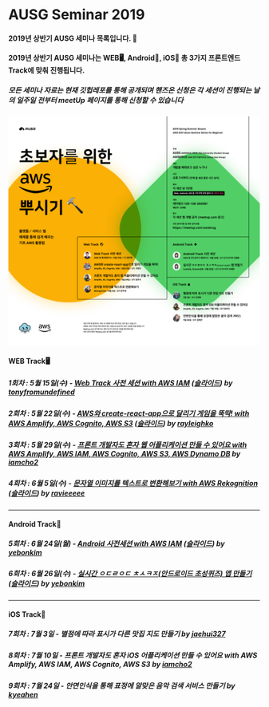 # AUSG Seminar 2019

#### 2019년 상반기 AUSG 세미나 목록입니다. 🤗

#### 2019년 상반기 AUSG 세미나는 WEB🖥, Android📱, iOS🍎 총 3가지 프론트엔드 Track에 맞춰 진행됩니다.

##### 모든 세미나 자료는 현재 깃헙레포를 통해 공개되며 핸즈온 신청은 각 세션이 진행되는 날의 일주일 전부터 meetUp 페이지를 통해 신청할 수 있습니다

![main-poster](images/main-poster.png)

#### WEB Track🖥

##### 1회차 : 5월 15일(수) - [Web Track 사전 세션 with AWS IAM](<https://github.com/AUSG/ausg-seminar-2019/tree/master/WebTrack/Preparation>) ([슬라이드](https://github.com/AUSG/ausg-seminar-2019/blob/master/decks/%5BWeb_Track%5D%20Pre_Session.pdf)) by [tonyfromundefined](<https://github.com/tonyfromundefined>)

##### 2회차 : 5월 22일(수) - [AWS와 create-react-app으로 달리기 게임을 뚝딱! with AWS Amplify, AWS Cognito, AWS S3](<https://github.com/AUSG/ausg-seminar-2019/tree/master/WebTrack/WebTrack2>) ([슬라이드](https://github.com/AUSG/ausg-seminar-2019/blob/master/decks/%5BWEB_Track%5D%20Amplify_CRA_HandsOn.pdf)) by [rayleighko](<https://github.com/rayleighko>)

##### 3회차 : 5월 29일(수) - [프론트 개발자도 혼자 웹 어플리케이션 만들 수 있어요 with AWS Amplify, AWS IAM, AWS Cognito, AWS S3, AWS Dynamo DB](<https://github.com/AUSG/ausg-seminar-2019/tree/master/WebTrack/WebTrack3>) by [iamcho2](<https://github.com/iamcho2>)

##### 4회차 : 6월 5일(수) - [문자열 이미지를 텍스트로 변환해보기 with AWS Rekognition](<https://github.com/AUSG/ausg-seminar-2019/tree/master/WebTrack/WebTrack4>) ([슬라이드](https://github.com/AUSG/ausg-seminar-2019/blob/master/decks/%5BWeb_Track%5D%20Image_To_Text.pdf)) by [ravieeeee](https://github.com/ravieeeee)

---



#### Android Track📱

##### 5회차 : 6월 24일(월) - [Android 사전세션 with AWS IAM](<https://github.com/AUSG/ausg-seminar-2019/tree/master/AndroidTrack/preparation>) ([슬라이드](https://github.com/AUSG/ausg-seminar-2019/blob/master/decks/%5BAndroid_Track%5D%20Pre_Session.pdf)) by [yebonkim](https://github.com/yebonkim)

##### 6회차 : 6월 26일(수) - [실시간 ㅇㄷㄹㅇㄷ ㅊㅅㅋㅈ(안드로이드 초성퀴즈) 앱 만들기](https://github.com/yebonkim/android-realtime-quiz) ([슬라이드](https://github.com/AUSG/ausg-seminar-2019/blob/master/decks/%5BAndroid_Track%5D%20Realtime_%20Consonant_Game.pdf)) by [yebonkim](https://github.com/yebonkim)

------



#### iOS Track🍎

##### 7회차 : 7월 3일 - 별점에 따라 표시가 다른 맛집 지도 만들기 by [jaehui327](<https://github.com/jaehui327>)

##### 8회차 : 7월 10일 - 프론트 개발자도 혼자 iOS 어플리케이션 만들 수 있어요 with AWS Amplify, AWS IAM, AWS Cognito, AWS S3 by [iamcho2](<https://github.com/iamcho2>)

##### 9회차 : 7월 24일 - 안면인식을 통해 표정에 알맞은 음악 검색 서비스 만들기 by [kyeahen](<https://github.com/kyeahen>)

